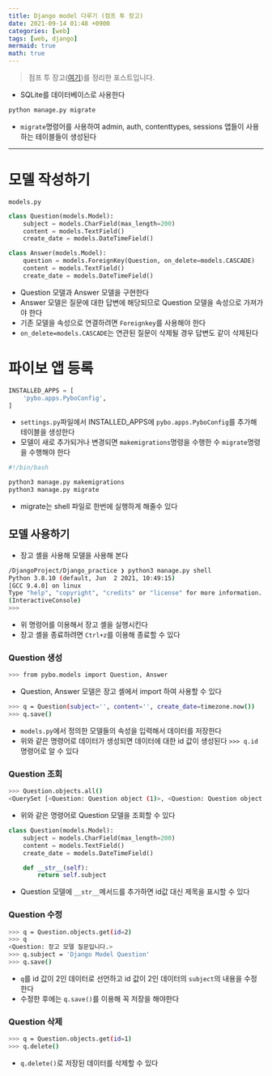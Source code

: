 ```yaml
---
title: Django model 다루기 (점프 투 장고)
date: 2021-09-14 01:48 +0900
categories: [web]
tags: [web, django]
mermaid: true
math: true
---
```


> 점프 투 장고([여기](https://wikidocs.net/book/4223))를 정리한 포스트입니다.

- SQLite를 데이터베이스로 사용한다

```bash
python manage.py migrate
```

- `migrate`명령어를 사용하여 admin, auth, contenttypes, sessions 앱들이 사용하는 테이블들이 생성된다

---

# 모델 작성하기

`models.py`

```python
class Question(models.Model):
    subject = models.CharField(max_length=200)
    content = models.TextField()
    create_date = models.DateTimeField()

class Answer(models.Model):
    question = models.ForeignKey(Question, on_delete=models.CASCADE)
    content = models.TextField()
    create_date = models.DateTimeField()
```

- Question 모델과 Answer 모델을 구현한다
- Answer 모델은 질문에 대한 답변에 해당되므로 Question 모델을 속성으로 가져가야 한다
- 기존 모델을 속성으로 연결하려면 `Foreignkey`를 사용해야 한다
- `on_delete=models.CASCADE`는 연관된 질문이 삭제될 경우 답변도 같이 삭제된다

# 파이보 앱 등록

```python
INSTALLED_APPS = [
    'pybo.apps.PyboConfig',
]
```

- `settings.py`파일에서 INSTALLED_APPS에 `pybo.apps.PyboConfig`를 추가해 테이블을 생성한다
- 모델이 새로 추가되거나 변경되면 `makemigrations`명령을 수행한 수 `migrate`명령을 수행해야 한다

```bash
#!/bin/bash

python3 manage.py makemigrations
python3 manage.py migrate
```

- migrate는 shell 파일로 한번에 실행하게 해줄수 있다

## 모델 사용하기

- 장고 셸을 사용해 모델을 사용해 본다

```bash
/DjangoProject/Django_practice ❯ python3 manage.py shell
Python 3.8.10 (default, Jun  2 2021, 10:49:15)
[GCC 9.4.0] on linux
Type "help", "copyright", "credits" or "license" for more information.
(InteractiveConsole)
>>>
```

- 위 명령어를 이용해서 장고 셸을 실행시킨다
- 장고 셸을 종료하려면 `Ctrl+z`를 이용해 종료할 수 있다

### Question 생성

```bash
>>> from pybo.models import Question, Answer
```

- Question, Answer 모델은 장고 셸에서 import 하여 사용할 수 있다

```bash
>>> q = Question(subject='', content='', create_date=timezone.now())
>>> q.save()
```

- `models.py`에서 정의한 모델들의 속성을 입력해서 데이터를 저장한다
- 위와 같은 명령어로 데이터가 생성되면 데이터에 대한 id 값이 생성된다 `>>> q.id` 명령어로 알 수 있다

### Question 조회

```bash
>>> Question.objects.all()
<QuerySet [<Question: Question object (1)>, <Question: Question object (2)>]>
```

- 위와 같은 명령어로 Question 모델을 조회할 수 있다

```python
class Question(models.Model):
    subject = models.CharField(max_length=200)
    content = models.TextField()
    create_date = models.DateTimeField()

    def __str__(self):
        return self.subject
```

- Question 모델에 `__str__`메서드를 추가하면 id값 대신 제목을 표시할 수 있다

### Question 수정

```bash
>>> q = Question.objects.get(id=2)
>>> q
<Question: 장고 모델 질문입니다.>
>>> q.subject = 'Django Model Question'
>>> q.save()
```

- `q`를 id 값이 2인 데이터로 선언하고 id 값이 2인 데이터의 `subject`의 내용을 수정한다
- 수정한 후에는 `q.save()`를 이용해 꼭 저장을 해야한다

### Question 삭제

```bash
>>> q = Question.objects.get(id=1)
>>> q.delete()
```

- `q.delete()`로 저장된 데이터를 삭제할 수 있다
